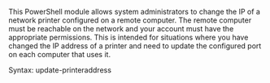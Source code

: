 This PowerShell module allows system administrators to change the IP of a network printer configured on a remote computer. The remote computer must be reachable on the network and your account must have the appropriate permissions.  This is intended for situations where you have changed the IP address of a printer and need to update the configured port on each computer that uses it.  

Syntax: update-printeraddress <oldipaddress> <newipaddress>
